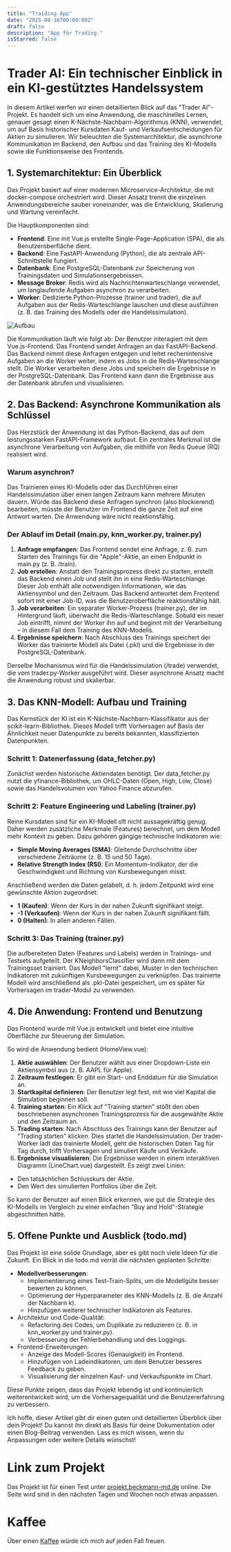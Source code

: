 ```yaml
---
title: "Traiding App"
date: "2025-08-16T00:00:00Z"
draft: false
description: "App für Trading."
isStarred: false
---
```


# Trader AI: Ein technischer Einblick in ein KI-gestütztes Handelssystem

In diesem Artikel werfen wir einen detaillierten Blick auf das "Trader AI"-Projekt. Es handelt sich um eine Anwendung, die maschinelles Lernen, genauer gesagt einen K-Nächste-Nachbarn-Algorithmus (KNN), verwendet, um auf Basis historischer Kursdaten Kauf- und Verkaufsentscheidungen für Aktien zu simulieren. Wir beleuchten die Systemarchitektur, die asynchrone Kommunikation im Backend, den Aufbau und das Training des KI-Modells sowie die Funktionsweise des Frontends.

## 1. Systemarchitektur: Ein Überblick

Das Projekt basiert auf einer modernen Microservice-Architektur, die mit docker-compose orchestriert wird. Dieser Ansatz trennt die einzelnen Anwendungsbereiche sauber voneinander, was die Entwicklung, Skalierung und Wartung vereinfacht.

Die Hauptkomponenten sind:

- **Frontend**: Eine mit Vue.js erstellte Single-Page-Application (SPA), die als Benutzeroberfläche dient.
- **Backend**: Eine FastAPI-Anwendung (Python), die als zentrale API-Schnittstelle fungiert.
- **Datenbank**: Eine PostgreSQL-Datenbank zur Speicherung von Trainingsdaten und Simulationsergebnissen.
- **Message Broker**: Redis wird als Nachrichtenwarteschlange verwendet, um langlaufende Aufgaben asynchron zu verarbeiten.
- **Worker**: Dedizierte Python-Prozesse (trainer und trader), die auf Aufgaben aus der Redis-Warteschlange lauschen und diese ausführen (z. B. das Training des Modells oder die Handelssimulation).

![Aufbau](./1.jpeg)

Die Kommunikation läuft wie folgt ab: Der Benutzer interagiert mit dem Vue.js-Frontend. Das Frontend sendet Anfragen an das FastAPI-Backend. Das Backend nimmt diese Anfragen entgegen und leitet rechenintensive Aufgaben an die Worker weiter, indem es Jobs in die Redis-Warteschlange stellt. Die Worker verarbeiten diese Jobs und speichern die Ergebnisse in der PostgreSQL-Datenbank. Das Frontend kann dann die Ergebnisse aus der Datenbank abrufen und visualisieren.

## 2. Das Backend: Asynchrone Kommunikation als Schlüssel

Das Herzstück der Anwendung ist das Python-Backend, das auf dem leistungsstarken FastAPI-Framework aufbaut. Ein zentrales Merkmal ist die asynchrone Verarbeitung von Aufgaben, die mithilfe von Redis Queue (RQ) realisiert wird.

### Warum asynchron?

Das Trainieren eines KI-Modells oder das Durchführen einer Handelssimulation über einen langen Zeitraum kann mehrere Minuten dauern. Würde das Backend diese Anfragen synchron (also blockierend) bearbeiten, müsste der Benutzer im Frontend die ganze Zeit auf eine Antwort warten. Die Anwendung wäre nicht reaktionsfähig.

### Der Ablauf im Detail (main.py, knn_worker.py, trainer.py)

1. **Anfrage empfangen**: Das Frontend sendet eine Anfrage, z. B. zum Starten des Trainings für die "Apple"-Aktie, an einen Endpunkt in main.py (z. B. /train).
2. **Job erstellen**: Anstatt den Trainingsprozess direkt zu starten, erstellt das Backend einen Job und stellt ihn in eine Redis-Warteschlange. Dieser Job enthält alle notwendigen Informationen, wie das Aktiensymbol und den Zeitraum. Das Backend antwortet dem Frontend sofort mit einer Job-ID, was die Benutzeroberfläche reaktionsfähig hält.
3. **Job verarbeiten**: Ein separater Worker-Prozess (trainer.py), der im Hintergrund läuft, überwacht die Redis-Warteschlange. Sobald ein neuer Job eintrifft, nimmt der Worker ihn auf und beginnt mit der Verarbeitung – in diesem Fall dem Training des KNN-Modells.
4. **Ergebnisse speichern**: Nach Abschluss des Trainings speichert der Worker das trainierte Modell als Datei (.pkl) und die Ergebnisse in der PostgreSQL-Datenbank.

Derselbe Mechanismus wird für die Handelssimulation (/trade) verwendet, die vom trader.py-Worker ausgeführt wird. Dieser asynchrone Ansatz macht die Anwendung robust und skalierbar.

## 3. Das KNN-Modell: Aufbau und Training

Das Kernstück der KI ist ein K-Nächste-Nachbarn-Klassifikator aus der scikit-learn-Bibliothek. Dieses Modell trifft Vorhersagen auf Basis der Ähnlichkeit neuer Datenpunkte zu bereits bekannten, klassifizierten Datenpunkten.

### Schritt 1: Datenerfassung (data_fetcher.py)

Zunächst werden historische Aktiendaten benötigt. Der data_fetcher.py nutzt die yfinance-Bibliothek, um OHLC-Daten (Open, High, Low, Close) sowie das Handelsvolumen von Yahoo Finance abzurufen.

### Schritt 2: Feature Engineering und Labeling (trainer.py)

Reine Kursdaten sind für ein KI-Modell oft nicht aussagekräftig genug. Daher werden zusätzliche Merkmale (Features) berechnet, um dem Modell mehr Kontext zu geben. Dazu gehören gängige technische Indikatoren wie:

- **Simple Moving Averages (SMA)**: Gleitende Durchschnitte über verschiedene Zeiträume (z. B. 15 und 50 Tage).
- **Relative Strength Index (RSI)**: Ein Momentum-Indikator, der die Geschwindigkeit und Richtung von Kursbewegungen misst.

Anschließend werden die Daten gelabelt, d. h. jedem Zeitpunkt wird eine gewünschte Aktion zugeordnet:

- **1 (Kaufen)**: Wenn der Kurs in der nahen Zukunft signifikant steigt.
- **-1 (Verkaufen)**: Wenn der Kurs in der nahen Zukunft signifikant fällt.
- **0 (Halten)**: In allen anderen Fällen.

### Schritt 3: Das Training (trainer.py)

Die aufbereiteten Daten (Features und Labels) werden in Trainings- und Testsets aufgeteilt. Der KNeighborsClassifier wird dann mit dem Trainingsset trainiert. Das Modell "lernt" dabei, Muster in den technischen Indikatoren mit zukünftigen Kursbewegungen zu verknüpfen. Das trainierte Modell wird anschließend als .pkl-Datei gespeichert, um es später für Vorhersagen im trader-Modul zu verwenden.

## 4. Die Anwendung: Frontend und Benutzung

Das Frontend wurde mit Vue.js entwickelt und bietet eine intuitive Oberfläche zur Steuerung der Simulation.

So wird die Anwendung bedient (HomeView.vue):

1. **Aktie auswählen**: Der Benutzer wählt aus einer Dropdown-Liste ein Aktiensymbol aus (z. B. AAPL für Apple).
2. **Zeitraum festlegen**: Er gibt ein Start- und Enddatum für die Simulation an.
3. **Startkapital definieren**: Der Benutzer legt fest, mit wie viel Kapital die Simulation beginnen soll.
4. **Training starten**: Ein Klick auf "Training starten" stößt den oben beschriebenen asynchronen Trainingsprozess für die ausgewählte Aktie und den Zeitraum an.
5. **Trading starten**: Nach Abschluss des Trainings kann der Benutzer auf "Trading starten" klicken. Dies startet die Handelssimulation. Der trader-Worker lädt das trainierte Modell, geht die historischen Daten Tag für Tag durch, trifft Vorhersagen und simuliert Käufe und Verkäufe.
6. **Ergebnisse visualisieren**: Die Ergebnisse werden in einem interaktiven Diagramm (LineChart.vue) dargestellt. Es zeigt zwei Linien:

- Den tatsächlichen Schlusskurs der Aktie.
- Den Wert des simulierten Portfolios über die Zeit.

So kann der Benutzer auf einen Blick erkennen, wie gut die Strategie des KI-Modells im Vergleich zu einer einfachen "Buy and Hold"-Strategie abgeschnitten hätte.

## 5. Offene Punkte und Ausblick (todo.md)

Das Projekt ist eine solide Grundlage, aber es gibt noch viele Ideen für die Zukunft. Ein Blick in die todo.md verrät die nächsten geplanten Schritte:

- **Modellverbesserungen**:
  - Implementierung eines Test-Train-Splits, um die Modellgüte besser bewerten zu können.
  - Optimierung der Hyperparameter des KNN-Modells (z. B. die Anzahl der Nachbarn k).
  - Hinzufügen weiterer technischer Indikatoren als Features.
- Architektur und Code-Qualität:
  - Refactoring des Codes, um Duplikate zu reduzieren (z. B. in knn_worker.py und trainer.py).
  - Verbesserung der Fehlerbehandlung und des Loggings.
- Frontend-Erweiterungen:
  - Anzeige des Modell-Scores (Genauigkeit) im Frontend.
  - Hinzufügen von Ladeindikatoren, um dem Benutzer besseres Feedback zu geben.
  - Visualisierung der einzelnen Kauf- und Verkaufspunkte im Chart.

Diese Punkte zeigen, dass das Projekt lebendig ist und kontinuierlich weiterentwickelt wird, um die Vorhersagequalität und die Benutzererfahrung zu verbessern.

Ich hoffe, dieser Artikel gibt dir einen guten und detaillierten Überblick über dein Projekt! Du kannst ihn direkt als Basis für deine Dokumentation oder einen Blog-Beitrag verwenden. Lass es mich wissen, wenn du Anpassungen oder weitere Details wünschst!

# Link zum Projekt

Das Projekt ist für einen Test unter
[projekt.beckmann-md.de](https://projekt.beckmann-md.de)
online. Die Seite wird sind in den nächsten Tagen und Wochen
noch etwas anpassen.

# Kaffee

Über einen
[Kaffee](https://www.buymeacoffee.com/snuppedelua)
würde ich mich auf jeden Fall freuen.
